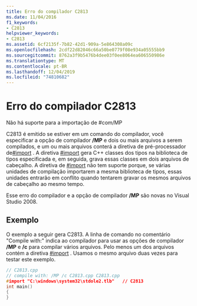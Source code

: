 ```yaml
---
title: Erro do compilador C2813
ms.date: 11/04/2016
f1_keywords:
- C2813
helpviewer_keywords:
- C2813
ms.assetid: 6cf2135f-7b82-42d1-909a-5e864308a09c
ms.openlocfilehash: 2cdf22d82046c66a50be0779f08e934a05555bb9
ms.sourcegitcommit: 8762a3f9b5476b4dee03f0ee8064ea606550986e
ms.translationtype: MT
ms.contentlocale: pt-BR
ms.lasthandoff: 12/04/2019
ms.locfileid: "74810682"
---
```

# <a name="compiler-error-c2813"></a>Erro do compilador C2813

Não há suporte para a importação de \#com/MP

C2813 é emitido se estiver em um comando do compilador, você especificar a opção de compilador **/MP** e dois ou mais arquivos a serem compilados, e um ou mais arquivos conterá a diretiva de pré-processador de[#import](../../preprocessor/hash-import-directive-cpp.md) . A diretiva [#import](../../preprocessor/hash-import-directive-cpp.md) gera C++ classes dos tipos na biblioteca de tipos especificada e, em seguida, grava essas classes em dois arquivos de cabeçalho. A diretiva de [#import](../../preprocessor/hash-import-directive-cpp.md) não tem suporte porque, se várias unidades de compilação importarem a mesma biblioteca de tipos, essas unidades entrarão em conflito quando tentarem gravar os mesmos arquivos de cabeçalho ao mesmo tempo.

Esse erro do compilador e a opção de compilador **/MP** são novas no Visual Studio 2008.

## <a name="example"></a>Exemplo

O exemplo a seguir gera C2813. A linha de comando no comentário "Compile with:" indica ao compilador para usar as opções de compilador **/MP** e **/c** para compilar vários arquivos. Pelo menos um dos arquivos contém a diretiva [#import](../../preprocessor/hash-import-directive-cpp.md) . Usamos o mesmo arquivo duas vezes para testar este exemplo.

```cpp
// C2813.cpp
// compile with: /MP /c C2813.cpp C2813.cpp
#import "C:\windows\system32\stdole2.tlb"   // C2813
int main()
{
}
```
